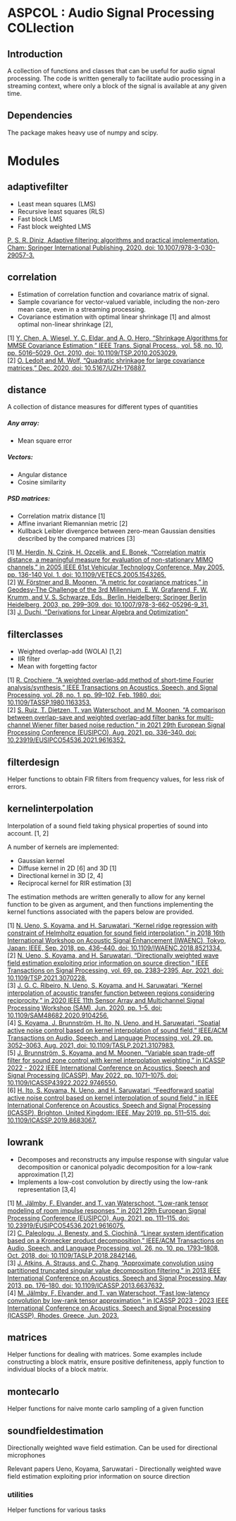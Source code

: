 # ASPCOL : Audio Signal Processing COLlection

## Introduction
A collection of functions and classes that can be useful for audio signal processing. The code is written generally to facilitate audio processing in a streaming context, where only a block of the signal is available at any given time. 


## Dependencies
The package makes heavy use of numpy and scipy. 


# Modules
## adaptivefilter
* Least mean squares (LMS)
* Recursive least squares (RLS)
* Fast block LMS
* Fast block weighted LMS

[P. S. R. Diniz, Adaptive filtering: algorithms and practical implementation. Cham: Springer International Publishing, 2020. doi: 10.1007/978-3-030-29057-3.](https://link.springer.com/book/10.1007/978-3-030-29057-3)  

## correlation
* Estimation of correlation function and covariance matrix of signal.  
* Sample covariance for vector-valued variable, including the non-zero mean case, even in a streaming processing.  
* Covariance estimation with optimal linear shrinkage [1] and almost optimal non-linear shrinkage [2],

[1] [Y. Chen, A. Wiesel, Y. C. Eldar, and A. O. Hero, “Shrinkage Algorithms for MMSE Covariance Estimation,” IEEE Trans. Signal Process., vol. 58, no. 10, pp. 5016–5029, Oct. 2010, doi: 10.1109/TSP.2010.2053029.](doi.org/10.1109/TSP.2010.2053029)  
[2] [O. Ledoit and M. Wolf, “Quadratic shrinkage for large covariance matrices,” Dec. 2020, doi: 10.5167/UZH-176887.](doi.org/10.5167/UZH-176887)  

## distance
A collection of distance measures for different types of quantities

##### Any array:  
* Mean square error
##### Vectors:   
* Angular distance
* Cosine similarity 
##### PSD matrices:  
* Correlation matrix distance [1]
* Affine invariant Riemannian metric [2]
* Kullback Leibler divergence between zero-mean Gaussian densities described by the compared matrices [3]


[1] [M. Herdin, N. Czink, H. Ozcelik, and E. Bonek, “Correlation matrix distance, a meaningful measure for evaluation of non-stationary MIMO channels,” in 2005 IEEE 61st Vehicular Technology Conference, May 2005, pp. 136-140 Vol. 1. doi: 10.1109/VETECS.2005.1543265.](https://doi.org/10.1109/VETECS.2005.1543265)  
[2] [W. Förstner and B. Moonen, “A metric for covariance matrices,” in Geodesy-The Challenge of the 3rd Millennium, E. W. Grafarend, F. W. Krumm, and V. S. Schwarze, Eds., Berlin, Heidelberg: Springer Berlin Heidelberg, 2003, pp. 299–309. doi: 10.1007/978-3-662-05296-9_31.](doi.org/10.1007/978-3-662-05296-9_31)  
[3] [J. Duchi, "Derivations for Linear Algebra and Optimization"](https://web.stanford.edu/~jduchi/projects/general_notes.pdf)  

## filterclasses
* Weighted overlap-add (WOLA) [1,2]
* IIR filter
* Mean with forgetting factor

[1] [R. Crochiere, “A weighted overlap-add method of short-time Fourier analysis/synthesis,” IEEE Transactions on Acoustics, Speech, and Signal Processing, vol. 28, no. 1, pp. 99–102, Feb. 1980, doi: 10.1109/TASSP.1980.1163353.](doi.org/10.1109/TASSP.1980.1163353)  
[2] [S. Ruiz, T. Dietzen, T. van Waterschoot, and M. Moonen, “A comparison between overlap-save and weighted overlap-add filter banks for multi-channel Wiener filter based noise reduction,” in 2021 29th European Signal Processing Conference (EUSIPCO), Aug. 2021, pp. 336–340. doi: 10.23919/EUSIPCO54536.2021.9616352.](doi.org/10.23919/EUSIPCO54536.2021.9616352)  


## filterdesign
Helper functions to obtain FIR filters from frequency values, for less risk of errors. 


## kernelinterpolation
Interpolation of a sound field taking physical properties of sound into account. [1, 2]

A number of kernels are implemented:
* Gaussian kernel
* Diffuse kernel in 2D [6] and 3D [1]
* Directional kernel in 3D [2, 4]
* Reciprocal kernel for RIR estimation [3]

The estimation methods are written generally to allow for any kernel function to be given as argument, and then functions implementing the kernel functions associated with the papers below are provided. 

[1] [N. Ueno, S. Koyama, and H. Saruwatari, “Kernel ridge regression with constraint of Helmholtz equation for sound field interpolation,” in 2018 16th International Workshop on Acoustic Signal Enhancement (IWAENC), Tokyo, Japan: IEEE, Sep. 2018, pp. 436–440. doi: 10.1109/IWAENC.2018.8521334.](doi.org/10.1109/IWAENC.2018.8521334)  
[2] [N. Ueno, S. Koyama, and H. Saruwatari, “Directionally weighted wave field estimation exploiting prior information on source direction,” IEEE Transactions on Signal Processing, vol. 69, pp. 2383–2395, Apr. 2021, doi: 10.1109/TSP.2021.3070228.](doi.org/10.1109/TSP.2021.3070228)  
[3] [J. G. C. Ribeiro, N. Ueno, S. Koyama, and H. Saruwatari, “Kernel interpolation of acoustic transfer function between regions considering reciprocity,” in 2020 IEEE 11th Sensor Array and Multichannel Signal Processing Workshop (SAM), Jun. 2020, pp. 1–5. doi: 10.1109/SAM48682.2020.9104256.](doi.org/10.1109/SAM48682.2020.9104256)  
[4] [S. Koyama, J. Brunnström, H. Ito, N. Ueno, and H. Saruwatari, “Spatial active noise control based on kernel interpolation of sound field,” IEEE/ACM Transactions on Audio, Speech, and Language Processing, vol. 29, pp. 3052–3063, Aug. 2021, doi: 10.1109/TASLP.2021.3107983.](doi.org/10.1109/TASLP.2021.3107983)  
[5] [J. Brunnström, S. Koyama, and M. Moonen, “Variable span trade-off filter for sound zone control with kernel interpolation weighting,” in ICASSP 2022 - 2022 IEEE International Conference on Acoustics, Speech and Signal Processing (ICASSP), May 2022, pp. 1071–1075. doi: 10.1109/ICASSP43922.2022.9746550.](doi.org/10.1109/ICASSP43922.2022.9746550)  
[6] [H. Ito, S. Koyama, N. Ueno, and H. Saruwatari, “Feedforward spatial active noise control based on kernel interpolation of sound field,” in IEEE International Conference on Acoustics, Speech and Signal Processing (ICASSP), Brighton, United Kingdom: IEEE, May 2019, pp. 511–515. doi: 10.1109/ICASSP.2019.8683067.](doi.org/10.1109/ICASSP.2019.8683067)


## lowrank
* Decomposes and reconstructs any impulse response with singular value decomposition or canonical polyadic decomposition for a low-rank approximation [1,2]
* Implements a low-cost convolution by directly using the low-rank representation [3,4]

[1] [M. Jälmby, F. Elvander, and T. van Waterschoot, “Low-rank tensor modeling of room impulse responses,” in 2021 29th European Signal Processing Conference (EUSIPCO), Aug. 2021, pp. 111–115. doi: 10.23919/EUSIPCO54536.2021.9616075.](doi.org/10.23919/EUSIPCO54536.2021.9616075)  
[2] [C. Paleologu, J. Benesty, and S. Ciochină, “Linear system identification based on a Kronecker product decomposition,” IEEE/ACM Transactions on Audio, Speech, and Language Processing, vol. 26, no. 10, pp. 1793–1808, Oct. 2018, doi: 10.1109/TASLP.2018.2842146.](doi.org/10.1109/TASLP.2018.2842146)  
[3] [J. Atkins, A. Strauss, and C. Zhang, “Approximate convolution using partitioned truncated singular value decomposition filtering,” in 2013 IEEE International Conference on Acoustics, Speech and Signal Processing, May 2013, pp. 176–180. doi: 10.1109/ICASSP.2013.6637632.](doi.org/10.1109/ICASSP.2013.6637632)  
[4] [M. Jälmby, F. Elvander, and T. van Waterschoot, “Fast low-latency convolution by low-rank tensor approximation,” in ICASSP 2023 - 2023 IEEE International Conference on Acoustics, Speech and Signal Processing (ICASSP), Rhodes, Greece, Jun. 2023.](doi.org/10.1109/ICASSP49357.2023.10095908)  


## matrices
Helper functions for dealing with matrices. Some examples include constructing a block matrix, ensure positive definiteness, apply function to individual blocks of a block matrix. 

## montecarlo
Helper functions for naive monte carlo sampling of a given function

## soundfieldestimation
Directionally weighted wave field estimation. Can be used for directional microphones

Relevant papers
Ueno, Koyama, Saruwatari - Directionally weighted wave field estimation exploiting prior information on source direction
### utilities
Helper functions for various tasks
